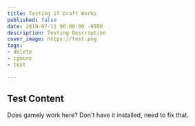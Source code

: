 ```yaml
---
title: Testing if Draft Works
published: false
date: 2019-07-11 00:00:00 -0500
description: Testing Description
cover_image: https://test.png
tags:
- delete
- ignore
- test

---
```

## Test Content

Does gamely work here? Don't have it installed, need to fix that.